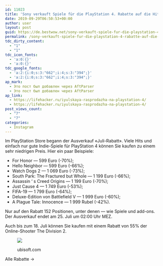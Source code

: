 ```yaml
---
id: 11023
title: 'Sony verkauft Spiele für die PlayStation 4. Rabatte auf die Hits — bis zu 70%'
date: 2019-09-29T06:50:53+00:00
author: user
layout: post
guid: https://de.bestwow.net/sony-verkauft-spiele-fur-die-playstation-4-rabatte-auf-die-hits-bis-zu-70/
permalink: /sony-verkauft-spiele-fur-die-playstation-4-rabatte-auf-die-hits-bis-zu-70/
tdc_dirty_content:
  - "1"
  - "1"
tdc_icon_fonts:
  - 'a:0:{}'
  - 'a:0:{}'
tdc_google_fonts:
  - 'a:2:{i:0;s:3:"662";i:4;s:3:"394";}'
  - 'a:2:{i:0;s:3:"662";i:4;s:3:"394";}'
ap_mark:
  - Это пост был добавлен через AftParser
  - Это пост был добавлен через AftParser
ap_link:
  - https://lifehacker.ru/iyulskaya-rasprodazha-na-playstation-4/
  - https://lifehacker.ru/iyulskaya-rasprodazha-na-playstation-4/
post_views_count:
  - "7"
  - "7"
categories:
  - Instagram
---
```

Im PlayStation Store begann der Ausverkauf «Juli-Rabatt». Viele Hits und einfach nur gute Indie-Spiele für PlayStation 4 können Sie kaufen zu einem sehr niedrigen Preis. Hier ein paar Beispiele:

  * For Honor — 599 Euro (-70%);
  * Hello Neighbor — 599 Euro (-66%);
  * Watch Dogs 2 — 1 069 Euro (-73%);
  * South Park: The Fractured but Whole — 1 199 Euro (-66%);
  * Assassin &#8216; s Creed Origins — 1 199 Euro (-70%);
  * Just Cause 4 — 1 749 Euro (-53%);
  * FIFA-19 — 1 799 Euro (-64%);
  * Deluxe-Edition von Battlefield V — 1 999 Euro (-60%);
  * A Plague Tale: Innocence — 1 999 Rubel (-42%).

Nur auf den Rabatt 152 Positionen, unter denen — wie Spiele und add-ons. Der Ausverkauf endet am 25. Juli um 02:00 Uhr MEZ.

Auch bis zum 18. Juli können Sie kaufen mit einem Rabatt von 55% der Online-Shooter The Division 2.<figure>

![](https://de.bestwow.net/wp-content/uploads/2019/09/sony-rasprodaet-igry-dlya-playstation-4-skidki-na-hity-do-70-1.jpg) <figcaption>ubisoft.com</figcaption></figure> 

Alle Rabatte →